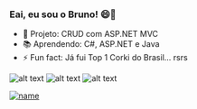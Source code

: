 ### Eai, eu sou o Bruno! 😄👋

- 🔭 Projeto: CRUD com ASP.NET MVC
- 📚 Aprendendo: C#, ASP.NET e Java
- ⚡ Fun fact: Já fui Top 1 Corki do Brasil... rsrs

![alt text][logoC#] ![alt text][logo.NET] ![alt text][logoJava]

[![name](https://img.shields.io/badge/LinkedIn-0077B5?style=for-the-badge&logo=linkedin&logoColor=white)](https://www.linkedin.com/in/brunopeternella/ "Dá uma olhadinha 😄")

[logoC#]: https://img.shields.io/badge/C%23-239120?style=for-the-badge&logo=c-sharp&logoColor=white "Minha queridinha 🥰"
[logo.NET]: https://img.shields.io/badge/.NET-512BD4?style=for-the-badge&logo=dotnet&logoColor=white "Aprendendo... 😨"
[logoJava]: https://img.shields.io/badge/Java-ED8B00?style=for-the-badge&logo=java&logoColor=white "Eu até gosto de vc... 😂"

<!--
**bruno-pt/bruno-pt** is a ✨ _special_ ✨ repository because its `README.md` (this file) appears on your GitHub profile.

Here are some ideas to get you started:

- 🔭 I’m currently working on ...
- 🌱 I’m currently learning ...
- 👯 I’m looking to collaborate on ...
- 🤔 I’m looking for help with ...
- 💬 Ask me about ...
- 📫 How to reach me: ...
- 😄 Pronouns: ...
- ⚡ Fun fact: ...
-->
